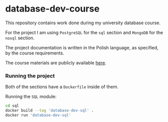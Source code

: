 # database-dev-course

This repository contains work done during my university database course.

For the project I am using `PostgreSQL` for the `sql` section and `MongoDB` for the `nosql` section.

The project documentation is written in the Polish language, as specified, by the course requirements.

The course materials are publicly available [here](https://dsc.pollub.pl/sql).

### Running the project

Both of the sections have a `Dockerfile` inside of them.

Running the `SQL` module:
``` bash
cd sql
docker build --tag 'database-dev-sql' .
docker run 'database-dev-sql'
```